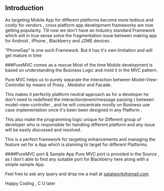 ## Introduction
As targeting Mobile App for different platforms become more tedious and costly for vendors , cross platform app development frameworks are now getting popularity. Till now we don't have an Industry standard Framework which will in true sense solve the fragmentation issue between making app for Android , iPhone , Blackberry and J2ME devices .

"PhoneGap" is one such Framework. But it has it's own limitation and will get mature in time

###PureMVC comes as a rescue
Most of the time Mobile development is based on understanding the Business Logic and mold it in the MVC pattern.

Pure MVC helps us to purely separate the interaction between Model-View-Controller by means of Proxy , Mediator and Facade.

This makes it perfectly platform neutral approach as for a developer he don't need to redefined the interaction(event/message passing ) between model-view-controller , and he will concentrate mostly on Business use case implementation once it's been been designed in any Platform .

This also make the programming logic unique for Different group of developer who is responsible for handling different platform and any issue will be easily discussed and resolved.

This is a perfect framework for targeting enhancements and managing the feature set for a App which is planning to target for different Platforms.

####PureMVC port & Sample App
Pure MVC port is provided in the Source , as I don't able to find any suitable port for Blackberry here along with a simple sample App.

Feel free to ask any query and drop me a mail at satatwork@gmail.com

Happy Coding , C U later
